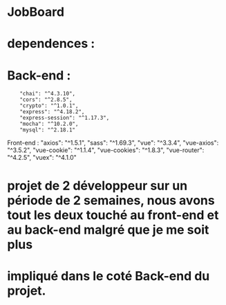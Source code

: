 # JobBoard

# dependences : 
# Back-end :
        "chai": "^4.3.10",
        "cors": "^2.8.5",
        "crypto": "^1.0.1",
        "express": "^4.18.2",
        "express-session": "^1.17.3",
        "mocha": "^10.2.0",
        "mysql": "^2.18.1"
  Front-end :
        "axios": "^1.5.1",
        "sass": "^1.69.3",
        "vue": "^3.3.4",
        "vue-axios": "^3.5.2",
        "vue-cookie": "^1.1.4",
        "vue-cookies": "^1.8.3",
        "vue-router": "^4.2.5",
        "vuex": "^4.1.0"

# projet de 2 développeur sur un période de 2 semaines, nous avons tout les deux touché au front-end et au back-end malgré que je me soit plus
# impliqué dans le coté Back-end du projet.
